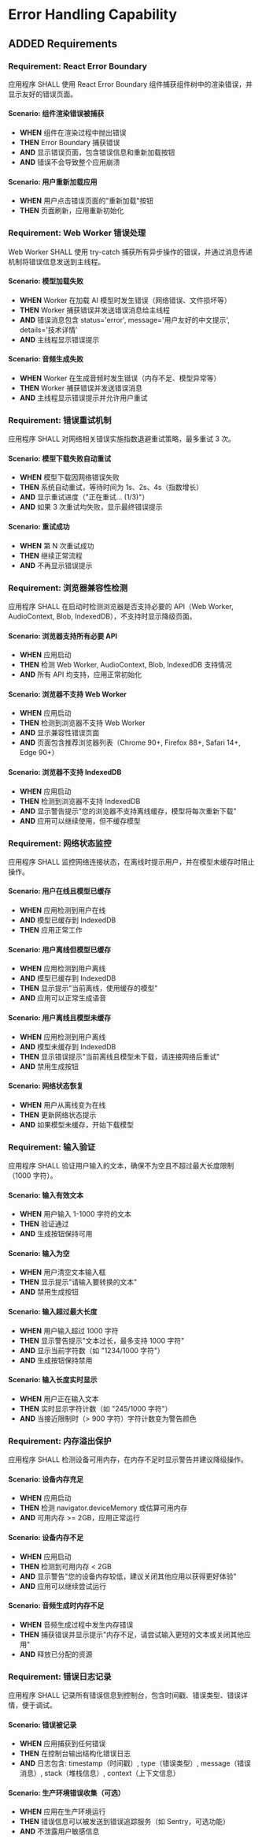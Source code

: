# Error Handling Capability

## ADDED Requirements

### Requirement: React Error Boundary

应用程序 SHALL 使用 React Error Boundary 组件捕获组件树中的渲染错误，并显示友好的错误页面。

#### Scenario: 组件渲染错误被捕获

- **WHEN** 组件在渲染过程中抛出错误
- **THEN** Error Boundary 捕获错误
- **AND** 显示错误页面，包含错误信息和重新加载按钮
- **AND** 错误不会导致整个应用崩溃

#### Scenario: 用户重新加载应用

- **WHEN** 用户点击错误页面的"重新加载"按钮
- **THEN** 页面刷新，应用重新初始化

### Requirement: Web Worker 错误处理

Web Worker SHALL 使用 try-catch 捕获所有异步操作的错误，并通过消息传递机制将错误信息发送到主线程。

#### Scenario: 模型加载失败

- **WHEN** Worker 在加载 AI 模型时发生错误（网络错误、文件损坏等）
- **THEN** Worker 捕获错误并发送错误消息给主线程
- **AND** 错误消息包含 status='error', message='用户友好的中文提示', details='技术详情'
- **AND** 主线程显示错误提示

#### Scenario: 音频生成失败

- **WHEN** Worker 在生成音频时发生错误（内存不足、模型异常等）
- **THEN** Worker 捕获错误并发送错误消息
- **AND** 主线程显示错误提示并允许用户重试

### Requirement: 错误重试机制

应用程序 SHALL 对网络相关错误实施指数退避重试策略，最多重试 3 次。

#### Scenario: 模型下载失败自动重试

- **WHEN** 模型下载因网络错误失败
- **THEN** 系统自动重试，等待时间为 1s、2s、4s（指数增长）
- **AND** 显示重试进度（"正在重试... (1/3)"）
- **AND** 如果 3 次重试均失败，显示最终错误提示

#### Scenario: 重试成功

- **WHEN** 第 N 次重试成功
- **THEN** 继续正常流程
- **AND** 不再显示错误提示

### Requirement: 浏览器兼容性检测

应用程序 SHALL 在启动时检测浏览器是否支持必要的 API（Web Worker, AudioContext, Blob, IndexedDB），不支持时显示降级页面。

#### Scenario: 浏览器支持所有必要 API

- **WHEN** 应用启动
- **THEN** 检测 Web Worker, AudioContext, Blob, IndexedDB 支持情况
- **AND** 所有 API 均支持，应用正常初始化

#### Scenario: 浏览器不支持 Web Worker

- **WHEN** 应用启动
- **THEN** 检测到浏览器不支持 Web Worker
- **AND** 显示兼容性错误页面
- **AND** 页面包含推荐浏览器列表（Chrome 90+, Firefox 88+, Safari 14+, Edge 90+）

#### Scenario: 浏览器不支持 IndexedDB

- **WHEN** 应用启动
- **THEN** 检测到浏览器不支持 IndexedDB
- **AND** 显示警告提示"您的浏览器不支持离线缓存，模型将每次重新下载"
- **AND** 应用可以继续使用，但不缓存模型

### Requirement: 网络状态监控

应用程序 SHALL 监控网络连接状态，在离线时提示用户，并在模型未缓存时阻止操作。

#### Scenario: 用户在线且模型已缓存

- **WHEN** 应用检测到用户在线
- **AND** 模型已缓存到 IndexedDB
- **THEN** 应用正常工作

#### Scenario: 用户离线但模型已缓存

- **WHEN** 应用检测到用户离线
- **AND** 模型已缓存到 IndexedDB
- **THEN** 显示提示"当前离线，使用缓存的模型"
- **AND** 应用可以正常生成语音

#### Scenario: 用户离线且模型未缓存

- **WHEN** 应用检测到用户离线
- **AND** 模型未缓存到 IndexedDB
- **THEN** 显示错误提示"当前离线且模型未下载，请连接网络后重试"
- **AND** 禁用生成按钮

#### Scenario: 网络状态恢复

- **WHEN** 用户从离线变为在线
- **THEN** 更新网络状态提示
- **AND** 如果模型未缓存，开始下载模型

### Requirement: 输入验证

应用程序 SHALL 验证用户输入的文本，确保不为空且不超过最大长度限制（1000 字符）。

#### Scenario: 输入有效文本

- **WHEN** 用户输入 1-1000 字符的文本
- **THEN** 验证通过
- **AND** 生成按钮保持可用

#### Scenario: 输入为空

- **WHEN** 用户清空文本输入框
- **THEN** 显示提示"请输入要转换的文本"
- **AND** 禁用生成按钮

#### Scenario: 输入超过最大长度

- **WHEN** 用户输入超过 1000 字符
- **THEN** 显示警告提示"文本过长，最多支持 1000 字符"
- **AND** 显示当前字符数（如 "1234/1000 字符"）
- **AND** 生成按钮保持禁用

#### Scenario: 输入长度实时显示

- **WHEN** 用户正在输入文本
- **THEN** 实时显示字符计数（如 "245/1000 字符"）
- **AND** 当接近限制时（> 900 字符）字符计数变为警告颜色

### Requirement: 内存溢出保护

应用程序 SHALL 检测设备可用内存，在内存不足时显示警告并建议降级操作。

#### Scenario: 设备内存充足

- **WHEN** 应用启动
- **THEN** 检测 navigator.deviceMemory 或估算可用内存
- **AND** 可用内存 >= 2GB，应用正常运行

#### Scenario: 设备内存不足

- **WHEN** 应用启动
- **THEN** 检测到可用内存 < 2GB
- **AND** 显示警告"您的设备内存较低，建议关闭其他应用以获得更好体验"
- **AND** 应用可以继续尝试运行

#### Scenario: 音频生成时内存不足

- **WHEN** 音频生成过程中发生内存错误
- **THEN** 捕获错误并显示提示"内存不足，请尝试输入更短的文本或关闭其他应用"
- **AND** 释放已分配的资源

### Requirement: 错误日志记录

应用程序 SHALL 记录所有错误信息到控制台，包含时间戳、错误类型、错误详情，便于调试。

#### Scenario: 错误被记录

- **WHEN** 应用捕获到任何错误
- **THEN** 在控制台输出结构化错误日志
- **AND** 日志包含: timestamp（时间戳）, type（错误类型）, message（错误消息）, stack（堆栈信息）, context（上下文信息）

#### Scenario: 生产环境错误收集（可选）

- **WHEN** 应用在生产环境运行
- **THEN** 错误信息可以被发送到错误追踪服务（如 Sentry，可选功能）
- **AND** 不泄露用户敏感信息
